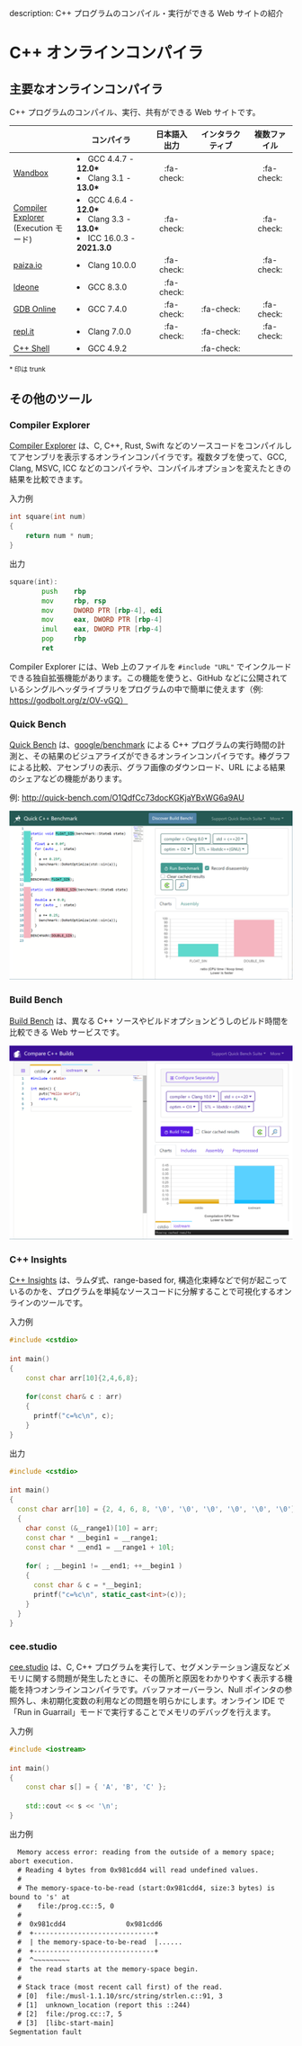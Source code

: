 description: C++ プログラムのコンパイル・実行ができる Web サイトの紹介

# C++ オンラインコンパイラ

## 主要なオンラインコンパイラ

C++ プログラムのコンパイル、実行、共有ができる Web サイトです。

|                                                               | コンパイラ                                                                                         | 日本語入出力     | インタラクティブ   | 複数ファイル     |
|---------------------------------------------------------------|-----------------------------------------------------------------------------------------------|:------------:|:------------:|:------------:|
| [Wandbox](https://wandbox.org/)                               | <li>GCC 4.4.7 - **12.0\***</li><li>Clang 3.1 - **13.0\***</li>                               | :fa-check: |            | :fa-check: |
| [Compiler Explorer](https://godbolt.org/)<br>(Execution モード) | <li>GCC 4.6.4 - **12.0\***</li><li>Clang 3.3 - **13.0\***</li><li>ICC 16.0.3 - **2021.3.0**</li> | :fa-check: |            | :fa-check: |
| [paiza.io](https://paiza.io/ja/projects/new?language=cpp)     | <li>Clang 10.0.0</li>                                                                          | :fa-check: |            | :fa-check: |
| [Ideone](https://ideone.com/)                                 | <li>GCC 8.3.0</li>                                                                            | :fa-check: |            |            |
| [GDB Online](https://www.onlinegdb.com/)                      | <li>GCC 7.4.0</li>                                                                            | :fa-check: | :fa-check: | :fa-check: |
| [repl.it](https://repl.it/languages/cpp)                      | <li>Clang 7.0.0</li>                                                                          | :fa-check: | :fa-check: | :fa-check: |
| [C++ Shell](http://cpp.sh/)                                   | <li>GCC 4.9.2</li>                                                                            |            | :fa-check: |            |

<small>* 印は trunk</small>

## その他のツール

### Compiler Explorer
[Compiler Explorer](https://godbolt.org/) は、C, C++, Rust, Swift などのソースコードをコンパイルしてアセンブリを表示するオンラインコンパイラです。複数タブを使って、GCC, Clang, MSVC, ICC などのコンパイラや、コンパイルオプションを変えたときの結果を比較できます。

入力例
```c++
int square(int num)
{
    return num * num;
}
```

出力
```asm
square(int):
        push    rbp
        mov     rbp, rsp
        mov     DWORD PTR [rbp-4], edi
        mov     eax, DWORD PTR [rbp-4]
        imul    eax, DWORD PTR [rbp-4]
        pop     rbp
        ret
```

Compiler Explorer には、Web 上のファイルを `#include "URL"` でインクルードできる独自拡張機能があります。この機能を使うと、GitHub などに公開されているシングルヘッダライブラリをプログラムの中で簡単に使えます（例: https://godbolt.org/z/OV-vGQ）


### Quick Bench
[Quick Bench](http://quick-bench.com/) は、[google/benchmark](https://github.com/google/benchmark) による C++ プログラムの実行時間の計測と、その結果のビジュアライズができるオンラインコンパイラです。棒グラフによる比較、アセンブリの表示、グラフ画像のダウンロード、URL による結果のシェアなどの機能があります。

例: http://quick-bench.com/O1QdfCc73docKGKjaYBxWG6a9AU

![](images/quick-bench.png)


### Build Bench
[Build Bench](https://build-bench.com/) は、異なる C++ ソースやビルドオプションどうしのビルド時間を比較できる Web サービスです。

![](images/build-bench.png)


### C++ Insights
[C++ Insights](https://cppinsights.io/) は、ラムダ式、range-based for, 構造化束縛などで何が起こっているのかを、プログラムを単純なソースコードに分解することで可視化するオンラインのツールです。  

入力例
```c++
#include <cstdio>

int main()
{
    const char arr[10]{2,4,6,8};

    for(const char& c : arr)
    {
      printf("c=%c\n", c);
    }
}
```
出力
```c++
#include <cstdio>

int main()
{
  const char arr[10] = {2, 4, 6, 8, '\0', '\0', '\0', '\0', '\0', '\0'};
  {
    char const (&__range1)[10] = arr;
    const char * __begin1 = __range1;
    const char * __end1 = __range1 + 10l;
    
    for( ; __begin1 != __end1; ++__begin1 )
    {
      const char & c = *__begin1;
      printf("c=%c\n", static_cast<int>(c));
    }
  }
}
```


### cee.studio
[cee.studio](https://www.cee.studio/) は、C, C++ プログラムを実行して、セグメンテーション違反などメモリに関する問題が発生したときに、その箇所と原因をわかりやすく表示する機能を持つオンラインコンパイラです。バッファオーバーラン、Null ポインタの参照外し、未初期化変数の利用などの問題を明らかにします。オンライン IDE で「Run in Guarrail」モードで実行することでメモリのデバッグを行えます。

入力例
```C++
#include <iostream>

int main()
{
	const char s[] = { 'A', 'B', 'C' };

	std::cout << s << '\n';
}
```

出力例
```
  Memory access error: reading from the outside of a memory space; abort execution.
  # Reading 4 bytes from 0x981cdd4 will read undefined values.
  #
  # The memory-space-to-be-read (start:0x981cdd4, size:3 bytes) is bound to 's' at
  #    file:/prog.cc::5, 0
  #
  #  0x981cdd4               0x981cdd6
  #  +------------------------------+
  #  | the memory-space-to-be-read  |......
  #  +------------------------------+
  #  ^~~~~~~~~~
  #  the read starts at the memory-space begin.
  #
  # Stack trace (most recent call first) of the read.
  # [0]  file:/musl-1.1.10/src/string/strlen.c::91, 3
  # [1]  unknown_location (report this ::244)
  # [2]  file:/prog.cc::7, 5
  # [3]  [libc-start-main]
Segmentation fault
```
